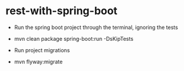 # rest-with-spring-boot

* Run the spring boot project through the terminal, ignoring the tests
* mvn clean package spring-boot:run -DsKipTests


* Run project migrations
* mvn flyway:migrate
